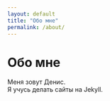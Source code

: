 ```yaml
---
layout: default
title: "Обо мне"
permalink: /about/
---
```


# Обо мне

Меня зовут Денис.  
Я учусь делать сайты на Jekyll.
